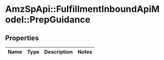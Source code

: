 # AmzSpApi::FulfillmentInboundApiModel::PrepGuidance

## Properties
Name | Type | Description | Notes
------------ | ------------- | ------------- | -------------


